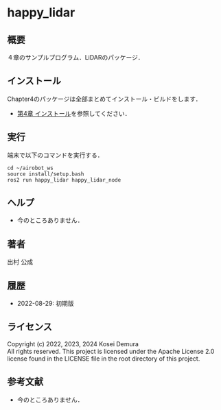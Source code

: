 # happy_lidar

## 概要
４章のサンプルプログラム．LiDARのパッケージ．

## インストール
Chapter4のパッケージは全部まとめてインストール・ビルドをします．
- [第4章 インストール](https://github.com/AI-Robot-Book/chapter4)を参照してください．


## 実行
端末で以下のコマンドを実行する．
```
cd ~/airobot_ws
source install/setup.bash
ros2 run happy_lidar happy_lidar_node
```


## ヘルプ
- 今のところありません．
　　
## 著者
出村 公成

## 履歴
- 2022-08-29: 初期版

## ライセンス
Copyright (c) 2022, 2023, 2024 Kosei Demura  
All rights reserved. This project is licensed under the Apache License 2.0 license found in the LICENSE file in the root directory of this project.


## 参考文献
- 今のところありません．
